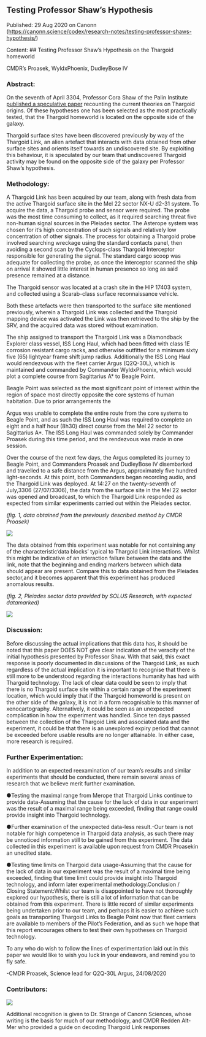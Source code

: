 ## Testing Professor Shaw&#8217;s Hypothesis

Published: 29 Aug 2020 on Canonn (https://canonn.science/codex/research-notes/testing-professor-shaws-hypothesis/)

Content: ## Testing Professor Shaw’s Hypothesis on the Thargoid homeworld

CMDR’s Proasek, WyldxPhoenix, DudleyBose IV

### Abstract:

On the seventh of April 3304, Professor Cora Shaw of the Palin Institute [published a speculative paper](https://community.elitedangerous.com/en/galnet/uid/5ac6383563e2f04e9a610f73) recounting the current theories on Thargoid origins. Of these hypotheses one has been selected as the most practically tested, that the Thargoid homeworld is located on the opposite side of the galaxy.

Thargoid surface sites have been discovered previously by way of the Thargoid Link, an alien artefact that interacts with data obtained from other surface sites and orients itself towards an undiscovered site. By exploiting this behaviour, it is speculated by our team that undiscovered Thargoid activity may be found on the opposite side of the galaxy per Professor Shaw’s hypothesis.

### Methodology:

A Thargoid Link has been acquired by our team, along with fresh data from the active Thargoid surface site in the Mel 22 sector NX-U d2-31 system. To acquire the data, a Thargoid probe and sensor were required. The probe was the most time consuming to collect, as it required searching threat five non-human signal sources in the Pleiades sector. The Asterope system was chosen for it’s high concentration of such signals and relatively low concentration of other signals. The process for obtaining a Thargoid probe involved searching wreckage using the standard contacts panel, then avoiding a second scan by the Cyclops-class Thargoid Interceptor responsible for generating the signal. The standard cargo scoop was adequate for collecting the probe, as once the interceptor scanned the ship on arrival it showed little interest in human presence so long as said presence remained at a distance.

The Thargoid sensor was located at a crash site in the HIP 17403 system, and collected using a Scarab-class surface reconnaissance vehicle.

Both these artefacts were then transported to the surface site mentioned previously, wherein a Thargoid Link was collected and the Thargoid mapping device was activated the Link was then retrieved to the ship by the SRV, and the acquired data was stored without examination.

The ship assigned to transport the Thargoid Link was a Diamondback Explorer class vessel, ISS Long Haul, which had been fitted with class 1E corrosion resistant cargo racks, and otherwise outfitted for a minimum sixty five (65) lightyear frame shift jump radius. Additionally the ISS Long Haul would rendezvous with the fleet carrier Argus (Q2Q-30L), which is maintained and commanded by Commander WyldxPhoenix, which would plot a complete course from Sagittarius A\* to Beagle Point.

Beagle Point was selected as the most significant point of interest within the region of space most directly opposite the core systems of human habitation. Due to prior arrangements the

Argus was unable to complete the entire route from the core systems to Beagle Point, and as such the ISS Long Haul was required to complete an eight and a half hour (8h30) direct course from the Mel 22 sector to Sagittarius A\*. The ISS Long Haul was commanded solely by Commander Proasek during this time period, and the rendezvous was made in one session.

Over the course of the next few days, the Argus completed its journey to Beagle Point, and Commanders Proasek and DudleyBose IV disembarked and travelled to a safe distance from the Argus, approximately five hundred light-seconds. At this point, both Commanders began recording audio, and the Thargoid Link was deployed. At 14:27 on the twenty-seventh of July,3306 (27/07/3306), the data from the surface site in the Mel 22 sector was opened and broadcast, to which the Thargoid Link responded as expected from similar experiments carried out within the Pleiades sector.

*(fig. 1, data obtained from the previously described method by CMDR Proasek)*

[![](https://canonn.science/wp-content/uploads/2020/08/prasek1-600x218.png)](https://canonn.science/wp-content/uploads/2020/08/prasek1.png)

The data obtained from this experiment was notable for not containing any of the characteristic‘data blocks’ typical to Thargoid Link interactions. Whilst this might be indicative of an interaction failure between the data and the link, note that the beginning and ending markers between which data should appear are present. Compare this to data obtained from the Pleiades sector,and it becomes apparent that this experiment has produced anomalous results.

*(fig. 2, Pleiades sector data provided by SOLUS Research, with expected datamarked)*

[![](https://canonn.science/wp-content/uploads/2020/08/prasek2-600x204.png)](https://canonn.science/wp-content/uploads/2020/08/prasek2.png)

### Discussion:

Before discussing the actual implications that this data has, it should be noted that this paper DOES NOT ​give clear indication of the veracity of the initial hypothesis presented by Professor Shaw. With that said, this exact response is poorly documented in discussions of the Thargoid Link, as such regardless of the actual implication it is important to recognise that there is still more to be understood regarding the interactions humanity has had with Thargoid technology. The lack of clear data could be seen to imply that there is no Thargoid surface site within a certain range of the experiment location, which would imply that if the Thargoid homeworld is present on the other side of the galaxy, it is not in a form recognisable to this manner of xenocartography. Alternatively, it could be seen as an unexpected complication in how the experiment was handled. Since ten days passed between the collection of the Thargoid Link and associated data and the experiment, it could be that there is an unexplored expiry period that cannot be exceeded before usable results are no longer attainable. In either case, more research is required.

### Further Experimentation:

In addition to an expected reexamination of our team’s results and similar experiments that should be conducted, there remain several areas of research that we believe merit further examination.

●Testing the maximal range from Merope that Thargoid Links continue to provide data-Assuming that the cause for the lack of data in our experiment was the result of a maximal range being exceeded, finding that range could provide insight into Thargoid technology.

●Further examination of the unexpected data-less result.-Our team is not notable for high competence in Thargoid data analysis, as such there may be unnoticed information still to be gained from this experiment. The data collected in this experiment is available upon request from CMDR Proasekin an unedited state.

●Testing time limits on Thargoid data usage-Assuming that the cause for the lack of data in our experiment was the result of a maximal time being exceeded, finding that time limit could provide insight into Thargoid technology, and inform later experimental methodology.Conclusion / Closing Statement:Whilst our team is disappointed to have not thoroughly explored our hypothesis, there is still a lot of information that can be obtained from this experiment. There is little record of similar experiments being undertaken prior to our team, and perhaps it is easier to achieve such goals as transporting Thargoid Links to Beagle Point now that fleet carriers are available to members of the Pilot’s Federation, and as such we hope that this report encourages others to test their own hypotheses on Thargoid technology.

To any who do wish to follow the lines of experimentation laid out in this paper we would like to wish you luck in your endeavors, and remind you to fly safe.

-CMDR Proasek, Science lead for Q2Q-30L Argus, 24/08/2020

### Contributors:

[![](https://canonn.science/wp-content/uploads/2020/08/prasek3.png)](https://canonn.science/wp-content/uploads/2020/08/prasek3.png)

Additional recognition is given to Dr. Strange of Canonn Sciences, whose writing is the basis for much of our methodology, and CMDR Redden Alt-Mer who provided a guide on decoding Thargoid Link responses